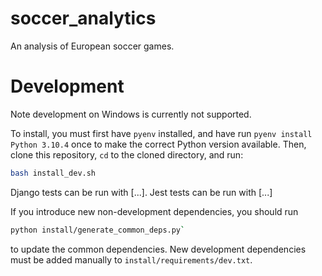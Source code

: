 # soccer_analytics
An analysis of European soccer games.

# Development

Note development on Windows is currently not supported.

To install, you must first have `pyenv` installed, and have run `pyenv install Python 3.10.4` once
to make the correct Python version available. Then, clone this repository, `cd` to the cloned directory,
and run:

```bash
bash install_dev.sh
```

Django tests can be run with [...]. Jest tests can be run with [...]

If you introduce new non-development dependencies, you should run

```sh
python install/generate_common_deps.py`
```

to update the common dependencies. New development dependencies must be added manually to
`install/requirements/dev.txt`.